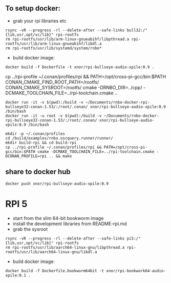 ## To setup docker:
* grab your rpi libraries etc

```shell
rsync -vR --progress -rl --delete-after --safe-links bull32:/"{lib,usr,opt/vc/lib}" rpi-rootfs
rm rpi-rootfs/usr/lib/arm-linux-gnueabihf/libpthread.a rpi-rootfs/usr/lib/arm-linux-gnueabihf/libdl.a
rm rpi-rootfs/usr/lib/systemd/system/rnbo*
```


* build docker image:

```shell
docker build -f Dockerfile -t xnor/rpi-bullseye-audio-xpile:0.9 .
```

cp ../rpi-profile ~/.conan/profiles/rpi && PATH=/opt/cross-pi-gcc/bin:$PATH CONAN_CMAKE_FIND_ROOT_PATH=/rootfs/ CONAN_CMAKE_SYSROOT=/rootfs/ cmake -DRNBO_DIR=../cpp/ -DCMAKE_TOOLCHAIN_FILE=../rpi-toolchain.cmake ..


```shell
docker run -it -v $(pwd):/build -v ~/Documents/rnbo-docker-rpi-bullseye32-conan-1.53/:/root/.conan/ xnor/rpi-bullseye-audio-xpile:0.9 /bin/bash
docker run -it -u root -v $(pwd):/build -v ~/Documents/rnbo-docker-rpi-bullseye32-conan-1.53/:/root/.conan/ xnor/rpi-bullseye-audio-xpile:0.9 /bin/bash
```

```shell
mkdir -p ~/.conan/profiles
cd /build/examples/rnbo.oscquery.runner/runner/
mkdir build-rpi && cd build-rpi
cp ../rpi-profile ~/.conan/profiles/rpi && PATH=/opt/cross-pi-gcc/bin:$PATH cmake -DCMAKE_TOOLCHAIN_FILE=../rpi-toolchain.cmake -DCONAN_PROFILE=rpi .. && make
```

## share to docker hub
```shell
docker push xnor/rpi-bullseye-audio-xpile:0.9
```

# RPI 5

* start from the slim 64-bit bookworm image
* install the development libraries from README-rpi.md
* grab the sysroot

```shell
rsync -vR --progress -rl --delete-after --safe-links pi5:/"{lib,usr,opt/vc/lib}" rpi-rootfs
rm rpi-rootfs/usr/lib/aarch64-linux-gnu/libpthread.a rpi-rootfs/usr/lib/aarch64-linux-gnu/libdl.a
```

* build docker image:

```shell
docker build -f Dockerfile.bookworm64bit -t xnor/rpi-bookwork64-audio-xpile:0.1 .
```
